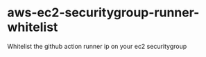 # aws-ec2-securitygroup-runner-whitelist
Whitelist the github action runner ip on your ec2 securitygroup
